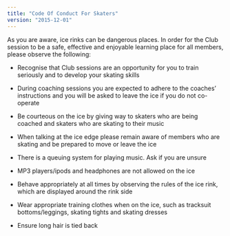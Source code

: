 ```yaml
---
title: "Code Of Conduct For Skaters"
version: "2015-12-01"
---
```


As you are aware, ice rinks can be dangerous places. In order for the Club session to be a safe, effective and enjoyable learning place for all members, please observe the following:

* Recognise that Club sessions are an opportunity for you to train seriously and to develop your skating skills

* During coaching sessions you are expected to adhere to the coaches’ instructions and you will be asked to leave the ice if you do not co-operate

* Be courteous on the ice by giving way to skaters who are being coached and skaters who are skating to their music

* When talking at the ice edge please remain aware of members who are skating and be prepared to move or leave the ice

* There is a queuing system for playing music. Ask if you are unsure

* MP3 players/ipods and headphones are not allowed on the ice

* Behave appropriately at all times by observing the rules of the ice rink, which are displayed around the rink side

* Wear appropriate training clothes when on the ice, such as tracksuit bottoms/leggings, skating tights and skating dresses

* Ensure long hair is tied back
